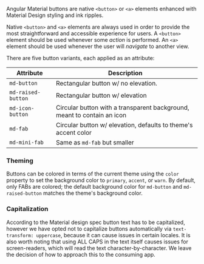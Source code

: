 Angular Material buttons are native `<button>` or `<a>` elements enhanced with Material Design
styling and ink ripples.

<!-- example(button-overview) -->

Native `<button>` and `<a>` elements are always used in order to provide the most straightforward
and accessible experience for users. A `<button>` element should be used whenever some _action_
is performed. An `<a>` element should be used whenever the user will _navigate_ to another view.


There are five button variants, each applied as an attribute:

| Attribute          | Description                                                                 |
|--------------------|-----------------------------------------------------------------------------|
| `md-button`        | Rectangular button w/ no elevation.                                         |
| `md-raised-button` | Rectangular button w/ elevation                                             |
| `md-icon-button`   | Circular button with a transparent background, meant to contain an icon     |
| `md-fab`           | Circular button w/ elevation, defaults to theme's accent color              |
| `md-mini-fab`      | Same as `md-fab` but smaller                                                |


### Theming
Buttons can be colored in terms of the current theme using the `color` property to set the
background color to `primary`, `accent`, or `warn`. By default, only FABs are colored; the default
background color for `md-button` and `md-raised-button` matches the theme's background color.

### Capitalization
According to the Material design spec button text has to be capitalized, however we have opted not
to capitalize buttons automatically via `text-transform: uppercase`, because it can cause issues in
certain locales. It is also worth noting that using ALL CAPS in the text itself causes issues for
screen-readers, which will read the text character-by-character. We leave the decision of how to
approach this to the consuming app.